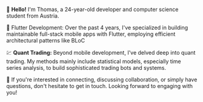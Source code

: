 👋 **Hello!** I'm Thomas, a 24-year-old developer and computer science student from Austria.

📱 Flutter Development: Over the past 4 years, I've specialized in building maintainable full-stack mobile apps with Flutter, employing efficient architectural patterns like BLoC 

💹 **Quant Trading:** Beyond mobile development, I've delved deep into quant trading. My methods mainly include statistical models, especially time series analysis, to build sophisticated trading bots and systems.

🤝 If you're interested in connecting, discussing collaboration, or simply have questions, don't hesitate to get in touch. Looking forward to engaging with you!

